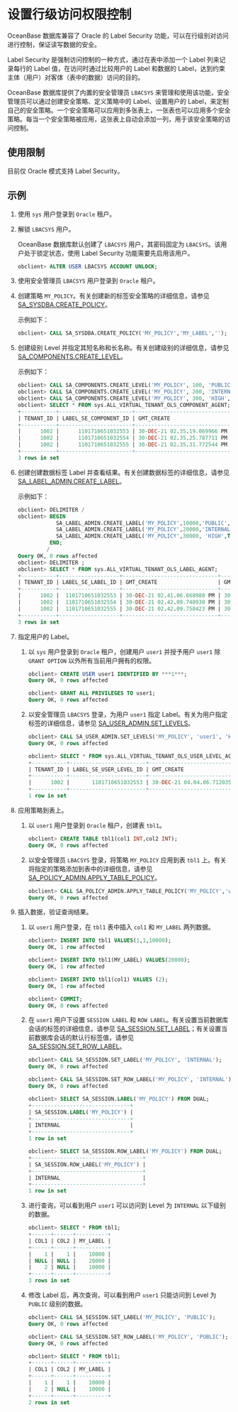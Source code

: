 设置行级访问权限控制 
===============================

OceanBase 数据库兼容了 Oracle 的 Label Security 功能，可以在行级别对访问进行控制，保证读写数据的安全。

Label Security 是强制访问控制的一种方式，通过在表中添加一个 Label 列来记录每行的 Label 值，在访问时通过比较用户的 Label 和数据的 Label，达到约束主体（用户）对客体（表中的数据）访问的目的。

OceanBase 数据库提供了内置的安全管理员 `LBACSYS` 来管理和使用该功能，安全管理员可以通过创建安全策略、定义策略中的 Label、设置用户的 Label，来定制自己的安全策略。一个安全策略可以应用到多张表上，一张表也可以应用多个安全策略。每当一个安全策略被应用，这张表上自动会添加一列，用于该安全策略的访问控制。

使用限制 
-------------------------

目前仅 Oracle 模式支持 Label Security。

示例 
-----------------------

1. 使用 `sys` 用户登录到 `Oracle` 租户。

   

2. 解锁 `LBACSYS` 用户。

   OceanBase 数据库默认创建了 `LBACSYS` 用户，其密码固定为 `LBACSYS`。该用户处于锁定状态，使用 Label Security 功能需要先启用该用户。

   ```sql
   obclient> ALTER USER LBACSYS ACCOUNT UNLOCK;
   ```

   

3. 使用安全管理员 `LBACSYS` 用户登录到 `Oracle` 租户。

   

4. 创建策略 `MY_POLICY`。有关创建新的标签安全策略的详细信息，请参见 [SA_SYSDBA.CREATE_POLICY](../../4.development-guide-refactoring-1/6.pl-reference/14.pl-label-security-package-1/2.sa_sysdba-policy-management-package/3.sa_sysdba-create_policy.md)。

   示例如下：

   ```sql
   obclient> CALL SA_SYSDBA.CREATE_POLICY('MY_POLICY','MY_LABEL','');
   ```

   

5. 创建级别 Level 并指定其短名称和长名称。有关创建级别的详细信息，请参见 [SA_COMPONENTS.CREATE_LEVEL](../../4.development-guide-refactoring-1/6.pl-reference/14.pl-label-security-package-1/3.sa_components-tag-package/3.sa_components-create_level.md)。

   示例如下：

   ```sql
   obclient> CALL SA_COMPONENTS.CREATE_LEVEL('MY_POLICY', 100, 'PUBLIC','Public Level');
   obclient> CALL SA_COMPONENTS.CREATE_LEVEL('MY_POLICY', 200, 'INTERNAL','Internal Level');
   obclient> CALL SA_COMPONENTS.CREATE_LEVEL('MY_POLICY', 300, 'HIGH', 'High Level');
   obclient> SELECT * FROM sys.ALL_VIRTUAL_TENANT_OLS_COMPONENT_AGENT;
   +-----------+-----------------------+------------------------------+------------------------------+--------------------+-----------+----------+------------+----------------+-------------+
   | TENANT_ID | LABEL_SE_COMPONENT_ID | GMT_CREATE                   | GMT_MODIFIED                 | LABEL_SE_POLICY_ID | COMP_TYPE | COMP_NUM | SHORT_NAME | LONG_NAME      | PARENT_NAME |
   +-----------+-----------------------+------------------------------+------------------------------+--------------------+-----------+----------+------------+----------------+-------------+
   |      1002 |      1101710651032553 | 30-DEC-21 02.35.19.069966 PM | 30-DEC-21 02.35.19.069966 PM |   1101710651032553 |         0 |      100 | PUBLIC     | PUBLIC LEVEL   | NULL        |
   |      1002 |      1101710651032554 | 30-DEC-21 02.35.25.787711 PM | 30-DEC-21 02.35.25.787711 PM |   1101710651032553 |         0 |      200 | INTERNAL   | INTERNAL LEVEL | NULL        |
   |      1002 |      1101710651032555 | 30-DEC-21 02.35.31.772544 PM | 30-DEC-21 02.35.31.772544 PM |   1101710651032553 |         0 |      300 | HIGH       | HIGH LEVEL     | NULL        |
   +-----------+-----------------------+------------------------------+------------------------------+--------------------+-----------+----------+------------+----------------+-------------+
   3 rows in set
   ```

   

6. 创建创建数据标签 Label 并查看结果。有关创建数据标签的详细信息，请参见 [SA_LABEL_ADMIN.CREATE_LABEL](../../4.development-guide-refactoring-1/6.pl-reference/14.pl-label-security-package-1/4.sa_label_admin-tag-management-pack/3.sa_label_admin-create_label.md)。

   示例如下：

   ```sql
   obclient> DELIMITER /
   obclient> BEGIN
               SA_LABEL_ADMIN.CREATE_LABEL('MY_POLICY',10000,'PUBLIC',TRUE);
               SA_LABEL_ADMIN.CREATE_LABEL('MY_POLICY',20000,'INTERNAL',TRUE);
               SA_LABEL_ADMIN.CREATE_LABEL('MY_POLICY',30000, 'HIGH',TRUE);
             END;
            /
   Query OK, 0 rows affected
   obclient> DELIMITER ;
   obclient> SELECT * FROM sys.ALL_VIRTUAL_TENANT_OLS_LABEL_AGENT;
   +-----------+-------------------+------------------------------+------------------------------+--------------------+-----------+----------+------+
   | TENANT_ID | LABEL_SE_LABEL_ID | GMT_CREATE                   | GMT_MODIFIED                 | LABEL_SE_POLICY_ID | LABEL_TAG | LABEL    | FLAG |
   +-----------+-------------------+------------------------------+------------------------------+--------------------+-----------+----------+------+
   |      1002 |  1101710651032553 | 30-DEC-21 02.41.06.668980 PM | 30-DEC-21 02.41.06.668980 PM |   1101710651032553 |     10000 | PUBLIC   |    1 |
   |      1002 |  1101710651032554 | 30-DEC-21 02.42.09.740930 PM | 30-DEC-21 02.42.09.740930 PM |   1101710651032553 |     20000 | INTERNAL |    1 |
   |      1002 |  1101710651032555 | 30-DEC-21 02.42.09.750423 PM | 30-DEC-21 02.42.09.750423 PM |   1101710651032553 |     30000 | HIGH     |    1 |
   +-----------+-------------------+------------------------------+------------------------------+--------------------+-----------+----------+------+
   3 rows in set
   ```

   

7. 指定用户的 Label。

   1. 以 `sys` 用户登录到 `Oracle` 租户，创建用户 `user1` 并授予用户 `user1` 除 `GRANT OPTION` 以外所有当前用户拥有的权限。

      ```sql
      obclient> CREATE USER user1 IDENTIFIED BY ***1***;
      Query OK, 0 rows affected
      
      obclient> GRANT ALL PRIVILEGES TO user1;
      Query OK, 0 rows affected
      ```

      
   
   2. 以安全管理员 `LBACSYS` 登录，为用户 `user1` 指定 Label。有关为用户指定标签的详细信息，请参见 [SA_USER_ADMIN.SET_LEVELS](../../4.development-guide-refactoring-1/6.pl-reference/14.pl-label-security-package-1/6.sa_user_admin-user-tag-management-pack/2.sa_user_admin-set_levels.md)。

      ```sql
      obclient> CALL SA_USER_ADMIN.SET_LEVELS('MY_POLICY', 'user1', 'HIGH','PUBLIC', 'PUBLIC', 'PUBLIC');
      Query OK, 0 rows affected
      
      obclient> SELECT * FROM sys.ALL_VIRTUAL_TENANT_OLS_USER_LEVEL_AGENT;
      +-----------+------------------------+------------------------------+------------------------------+------------------+--------------------+---------------+---------------+---------------+-----------+
      | TENANT_ID | LABEL_SE_USER_LEVEL_ID | GMT_CREATE                   | GMT_MODIFIED                 | USER_ID          | LABEL_SE_POLICY_ID | MAXIMUM_LEVEL | MINIMUM_LEVEL | DEFAULT_LEVEL | ROW_LEVEL |
      +-----------+------------------------+------------------------------+------------------------------+------------------+--------------------+---------------+---------------+---------------+-----------+
      |      1002 |       1101710651032553 | 30-DEC-21 04.04.06.712035 PM | 30-DEC-21 04.04.06.712035 PM | 1101710651032553 |   1101710651032553 |           300 |           100 |           100 |       100 |
      +-----------+------------------------+------------------------------+------------------------------+------------------+--------------------+---------------+---------------+---------------+-----------+
      1 row in set
      ```

      
   

   

8. 应用策略到表上。

   1. 以 `user1` 用户登录到 `Oracle` 租户，创建表 `tbl1`。

      ```sql
      obclient> CREATE TABLE tbl1(col1 INT,col2 INT);
      Query OK, 0 rows affected
      ```

      
   
   2. 以安全管理员 `LBACSYS` 登录，将策略 `MY_POLICY` 应用到表 `tbl1` 上。有关将指定的策略添加到表中的详细信息，请参见 [SA_POLICY_ADMIN.APPLY_TABLE_POLICY](../../4.development-guide-refactoring-1/6.pl-reference/14.pl-label-security-package-1/5.sa_policy_admin-policy-management-packs/2.sa_policy_admin-apply_table_policy.md)。

      ```sql
      obclient> CALL SA_POLICY_ADMIN.APPLY_TABLE_POLICY('MY_POLICY','user1', 'tbl1', '', '', '');
      Query OK, 0 rows affected
      ```

      
   

   

9. 插入数据，验证查询结果。

   1. 以 `user1` 用户登录，在 `tbl1` 表中插入 `col1` 和 `MY_LABEL` 两列数据。

      ```sql
      obclient> INSERT INTO tbl1 VALUES(1,1,10000);
      Query OK, 1 row affected
      
      obclient> INSERT INTO tbl1(MY_LABEL) VALUES(20000);
      Query OK, 1 row affected
      
      obclient> INSERT INTO tbl1(col1) VALUES (2);
      Query OK, 1 row affected
      
      obclient> COMMIT;
      Query OK, 0 rows affected
      ```

      
   
   2. 在 `user1` 用户下设置 `SESSION LABEL` 和 `ROW LABEL`。有关设置当前数据库会话的标签的详细信息，请参见 [SA_SESSION.SET_LABEL](../../4.development-guide-refactoring-1/6.pl-reference/14.pl-label-security-package-1/7.sa_session-session-management-pack/5.sa_session-set_label.md)；有关设置当前数据库会话的默认行标签值，请参见 [SA_SESSION.SET_ROW_LABEL](../../4.development-guide-refactoring-1/6.pl-reference/14.pl-label-security-package-1/7.sa_session-session-management-pack/6.sa_session-set_row_label.md)。

      ```sql
      obclient> CALL SA_SESSION.SET_LABEL('MY_POLICY', 'INTERNAL');
      Query OK, 0 rows affected
      
      obclient> CALL SA_SESSION.SET_ROW_LABEL('MY_POLICY', 'INTERNAL');
      Query OK, 0 rows affected
      
      obclient> SELECT SA_SESSION.LABEL('MY_POLICY') FROM DUAL;
      +-------------------------------+
      | SA_SESSION.LABEL('MY_POLICY') |
      +-------------------------------+
      | INTERNAL                      |
      +-------------------------------+
      1 row in set
      
      obclient> SELECT SA_SESSION.ROW_LABEL('MY_POLICY') FROM DUAL;
      +-----------------------------------+
      | SA_SESSION.ROW_LABEL('MY_POLICY') |
      +-----------------------------------+
      | INTERNAL                          |
      +-----------------------------------+
      1 row in set
      ```

      
   
   3. 进行查询，可以看到用户 `user1` 可以访问到 Level 为 `INTERNAL` 以下级别的数据。

      ```sql
      obclient> SELECT * FROM tbl1;
      +------+------+----------+
      | COL1 | COL2 | MY_LABEL |
      +------+------+----------+
      |    1 |    1 |    10000 |
      | NULL | NULL |    20000 |
      |    2 | NULL |    10000 |
      +------+------+----------+
      3 rows in set
      ```

      
   
   4. 修改 Label 后，再次查询，可以看到用户 `user1` 只能访问到 Level 为 `PUBLIC` 级别的数据。

      ```sql
      obclient> CALL SA_SESSION.SET_LABEL('MY_POLICY', 'PUBLIC');
      Query OK, 0 rows affected
      
      obclient> CALL SA_SESSION.SET_ROW_LABEL('MY_POLICY', 'PUBLIC');
      Query OK, 0 rows affected
      
      obclient> SELECT * FROM tbl1;
      +------+------+----------+
      | COL1 | COL2 | MY_LABEL |
      +------+------+----------+
      |    1 |    1 |    10000 |
      |    2 | NULL |    10000 |
      +------+------+----------+
      2 rows in set
      ```

      
   

   



